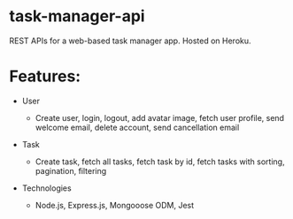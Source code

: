 # task-manager-api

REST APIs for a web-based task manager app. Hosted on Heroku.

# Features: 
- User
  - Create user, login, logout, add avatar image, fetch user profile, send welcome email, delete account, send cancellation email
- Task
  - Create task, fetch all tasks, fetch task by id, fetch tasks with sorting, pagination, filtering

- Technologies
  - Node.js, Express.js, Mongooose ODM, Jest
